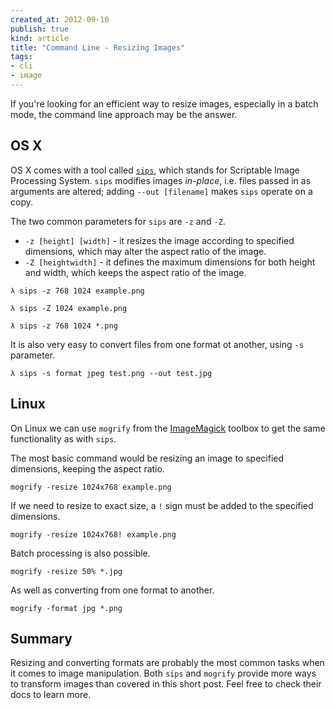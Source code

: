 ```yaml
---
created_at: 2012-09-10
publish: true
kind: article
title: "Command Line - Resizing Images"
tags:
- cli
- image
---
```


If you're looking for an efficient way to resize images, especially
in a batch mode, the command line approach may be the answer.

OS X
----

OS X comes with a tool called [`sips`][1], which stands for Scriptable Image
Processing System. `sips` modifies images *in-place*, i.e. files passed in as
arguments are altered; adding `--out [filename]` makes `sips` operate on a copy.

The two common parameters for `sips` are `-z` and `-Z`.

* `-z [height] [width]` - it resizes the image according to specified dimensions,
which may alter the aspect ratio of the image.
* `-Z [heightwidth]` - it defines the maximum dimensions for both height and
width, which keeps the aspect ratio of the image.

```
λ sips -z 768 1024 example.png
```

```
λ sips -Z 1024 example.png
```

```
λ sips -z 768 1024 *.png
```

It is also very easy to convert files from one format ot another, using `-s`
parameter.

```
λ sips -s format jpeg test.png --out test.jpg
```


Linux
-----

On Linux we can use `mogrify` from the [ImageMagick][2] toolbox to get the same
functionality as with `sips`.

The most basic command would be resizing an image to specified dimensions,
keeping the aspect ratio.

```
mogrify -resize 1024x768 example.png
```

If we need to resize to exact size, a `!` sign must be added to the specified
dimensions.

```
mogrify -resize 1024x768! example.png
```

Batch processing is also possible.

```
mogrify -resize 50% *.jpg
```

As well as converting from one format to another.

```
mogrify -format jpg *.png
```


Summary
-------

Resizing and converting formats are probably the most common tasks when it comes
to image manipulation.  Both `sips` and `mogrify` provide more ways to transform
images than covered in this short post. Feel free to check their docs to learn
more.

[1]: https://developer.apple.com/library/mac/#documentation/Darwin/Reference/ManPages/man1/sips.1.html
[2]: http://www.imagemagick.org/
